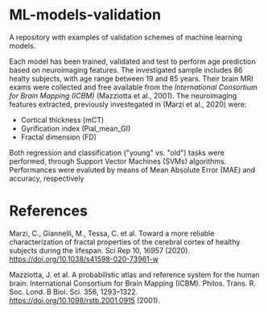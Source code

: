 # ML-models-validation

A repository with examples of validation schemes of machine learning models. 

Each model has been trained, validated and test to perform age prediction based on neuroimaging features. The investigated sample includes 86 healty subjects, with age range between 19 and 85 years. Their brain MRI exams were collected and free available from the *International Consortium for Brain Mapping (ICBM)* (Mazziotta et al., 2001). The neuroimaging features extracted, previously investegated in (Marzi et al., 2020) were:
* Cortical thickness (mCT)
* Gyrification index (Pial_mean_GI)
* Fractal dimension (FD)

Both regression and classification ("young" vs. "old") tasks were performed, through Support Vector Machines (SVMs) algorithms. Performances were evaluted by means of Mean Absolute Error (MAE) and accuracy, respectively

# References

Marzi, C., Giannelli, M., Tessa, C. et al. Toward a more reliable characterization of fractal properties of the cerebral cortex of healthy subjects during the lifespan. Sci Rep 10, 16957 (2020). https://doi.org/10.1038/s41598-020-73961-w

Mazziotta, J. et al. A probabilistic atlas and reference system for the human brain: International Consortium for Brain Mapping (ICBM). Philos. Trans. R. Soc. Lond. B Biol. Sci. 356, 1293–1322. https://doi.org/10.1098/rstb.2001.0915 (2001).
